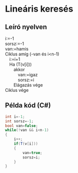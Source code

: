 # Lineáris keresés

## Leíró nyelven

i:=-1<br>
sorsz:=-1<br>
van:=hamis<br>
Ciklus amíg (-van és i<n-1)<br>
&emsp;i:=i+1<br>
&emsp;Ha (T(v[i]))<br>
&emsp;&emsp;akkor<br>
&emsp;&emsp;&emsp;van:=igaz<br>
&emsp;&emsp;&emsp;sorsz:=i<br>
&emsp;&emsp;Elágazás vége<br>
Ciklus vége<br>

## Példa kód (C#)

```cs
int i=-1;
int sorsz=-1;
bool van=false;
while(!van && i<n-1)
{
    i++;
    if(T(v[i]))
    {
        van=true;
        sorsz=i;
    }
}
```
